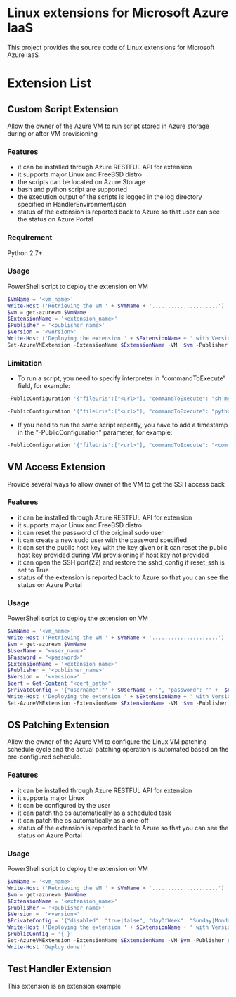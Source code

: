 # Linux extensions for Microsoft Azure IaaS

This project provides the source code of Linux extensions for Microsoft Azure IaaS

# Extension List

## Custom Script Extension
Allow the owner of the Azure VM to run script stored in Azure storage during or after VM provisioning
### Features
* it can be installed through Azure RESTFUL API for extension
* it supports major Linux and FreeBSD distro
* the scripts can be located on Azure Storage    
* bash and python script are supported
* the execution output of the scripts is logged in the log directory specified in HandlerEnvironment.json
* status of the extension is reported back to Azure so that user can see the status on Azure Portal

### Requirement
Python 2.7+
### Usage
PowerShell script to deploy the extension on VM	
```powershell
$VmName = '<vm_name>'
Write-Host ('Retrieving the VM ' + $VmName + '.....................')
$vm = get-azurevm $VmName	
$ExtensionName = '<extension_name>'	
$Publisher = '<publisher_name>'	
$Version = '<version>'
Write-Host ('Deploying the extension ' + $ExtensionName + ' with Version ' + $Version + ' on ' + $VmName + '.....................')
Set-AzureVMExtension -ExtensionName $ExtensionName -VM  $vm -Publisher $Publisher -Version $Version -PrivateConfiguration '{"storageAccountName": "<storage_account_name>","storageAccountKey":"<storage_account_key>"}' -PublicConfiguration '{"fileUris":["<url>"], "commandToExecute": "<command>" }' | Update-AzureVM
```
### Limitation
* To run a script, you need to specify interpreter in "commandToExecute" field, for example:
```powershell
-PublicConfiguration '{"fileUris":["<url>"], "commandToExecute": "sh myscript.sh"}'
```
```powershell
-PublicConfiguration '{"fileUris":["<url>"], "commandToExecute": "python myscript.py"}'
```

* If you need to run the same script repeatly, you have to add a timestamp in the "-PublicConfiguration" parameter, for example:
```powershell
-PublicConfiguration '{"fileUris":["<url>"], "commandToExecute": "<command>", timestamp:1404807859168}'
```
  
## VM Access Extension
Provide several ways to allow owner of the VM to get the SSH access back
### Features
* it can be installed through Azure RESTFUL API for extension
* it supports major Linux and FreeBSD distro
* it can reset the password of the original sudo user 
* it can create a new sudo user with the password specified
* it can set the public host key with the key given or it can reset the public host key provided during VM provisioning if host key not provided
* it can open the SSH port(22) and restore the sshd_config if reset_ssh is set to True  
* status of the extension is reported back to Azure so that you can see the status on Azure Portal

### Usage
PowerShell script to deploy the extension on VM	
```powershell
$VmName = '<vm_name>'
Write-Host ('Retrieving the VM ' + $VmName + '.....................')
$vm = get-azurevm $VmName
$UserName = "<user_name>"
$Password = "<password>"
$ExtensionName = '<extension_name>'
$Publisher = '<publisher_name>'
$Version =  '<version>'
$cert = Get-Content "<cert_path>"
$PrivateConfig = '{"username":"' + $UserName + '", "password": "' +  $Password + '", "ssh_key":"' + $cert + '","reset_ssh":"True"}'	
Write-Host ('Deploying the extension ' + $ExtensionName + ' with Version ' + $Version + ' on ' + $VmName + '.....................')
Set-AzureVMExtension -ExtensionName $ExtensionName -VM  $vm -Publisher $Publisher -Version $Version -PrivateConfiguration $PrivateConfig -PublicConfiguration $PublicConfig | Update-AzureVM	
``` 

## OS Patching Extension
Allow the owner of the Azure VM to configure the Linux VM patching schedule cycle and the actual patching operation is automated based on the pre-configured schedule.
### Features
* it can be installed through Azure RESTFUL API for extension
* it supports major Linux
* it can be configured by the user
* it can patch the os automatically as a scheduled task
* it can patch the os automatically as a one-off
* status of the extension is reported back to Azure so that you can see the status on Azure Portal

### Usage
PowerShell script to deploy the extension on VM	
```powershell
$VmName = '<vm_name>'
Write-Host ('Retrieving the VM ' + $VmName + '.....................')
$vm = get-azurevm $VmName
$ExtensionName = '<extension_name>'
$Publisher = '<publisher_name>'
$Version =  '<version>'
$PrivateConfig = '{"disabled": "true|false", "dayOfWeek": "Sunday|Monday|Tuesday|Wednesday|Thursday|Friday|Saturday|Everyday", "startTime": "hr:min", "category": "Important|ImportantAndRecommended", "installDuration": "hr:min"}'	
Write-Host ('Deploying the extension ' + $ExtensionName + ' with Version ' + $Version + ' on ' + $VmName + '.....................')
$PublicConfig = '{ }'
Set-AzureVMExtension -ExtensionName $ExtensionName -VM $vm -Publisher $Publisher -Version $Version -PrivateConfiguration $PrivateConfig -PublicConfiguration $PublicConfig | Update-AzureVM
Write-Host 'Deploy done!'
``` 

## Test Handler Extension
This extension is an extension example  
